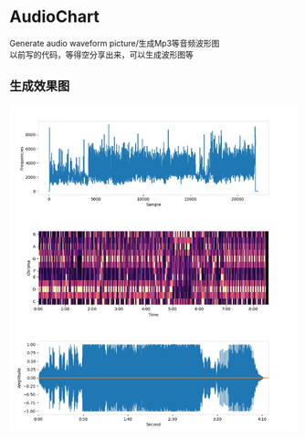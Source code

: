 # AudioChart
Generate audio waveform picture/生成Mp3等音频波形图   
以前写的代码，等得空分享出来，可以生成波形图等  


## 生成效果图
![image](https://raw.githubusercontent.com/yangxuehai/AudioChart/main/other/sample.png)

